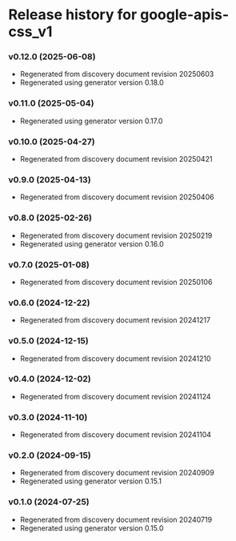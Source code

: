 # Release history for google-apis-css_v1

### v0.12.0 (2025-06-08)

* Regenerated from discovery document revision 20250603
* Regenerated using generator version 0.18.0

### v0.11.0 (2025-05-04)

* Regenerated using generator version 0.17.0

### v0.10.0 (2025-04-27)

* Regenerated from discovery document revision 20250421

### v0.9.0 (2025-04-13)

* Regenerated from discovery document revision 20250406

### v0.8.0 (2025-02-26)

* Regenerated from discovery document revision 20250219
* Regenerated using generator version 0.16.0

### v0.7.0 (2025-01-08)

* Regenerated from discovery document revision 20250106

### v0.6.0 (2024-12-22)

* Regenerated from discovery document revision 20241217

### v0.5.0 (2024-12-15)

* Regenerated from discovery document revision 20241210

### v0.4.0 (2024-12-02)

* Regenerated from discovery document revision 20241124

### v0.3.0 (2024-11-10)

* Regenerated from discovery document revision 20241104

### v0.2.0 (2024-09-15)

* Regenerated from discovery document revision 20240909
* Regenerated using generator version 0.15.1

### v0.1.0 (2024-07-25)

* Regenerated from discovery document revision 20240719
* Regenerated using generator version 0.15.0

